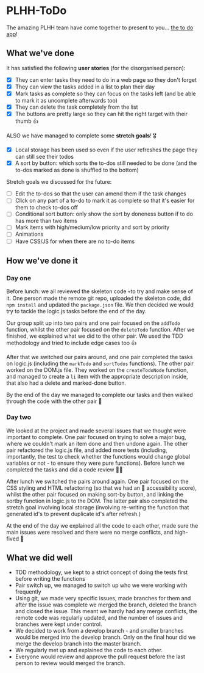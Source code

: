 # PLHH-ToDo

The amazing PLHH team have come together to present to you... [the to do app](https://fac-13.github.io/PLHH-ToDo/)!

## What we've done
It has satisfied the following **user stories** (for the disorganised person):
- [x] They can enter tasks they need to do in a web page so they don't forget
- [x] They can view the tasks added in a list to plan their day
- [x] Mark tasks as complete so they can focus on the tasks left (and be able to mark it as uncomplete afterwards too)
- [x] They can delete the task completely from the list
- [x] The buttons are pretty large so they can hit the right target with their thumb 👍

ALSO we have managed to complete some **stretch goals**! 🎖
- [x] Local storage has been used so even if the user refreshes the page they can still see their todos
- [x] A sort by button: which sorts the to-dos still needed to be done (and the to-dos marked as done is shuffled to the bottom)

Stretch goals we discussed for the future:
- [ ] Edit the to-dos so that the user can amend them if the task changes
- [ ] Click on any part of a to-do to mark it as complete so that it's easier for them to check to-dos off
- [ ] Conditional sort button: only show the sort by doneness button if to do has more than two items
- [ ] Mark items with high/medium/low priority and sort by priority
- [ ] Animations
- [ ] Have CSS/JS for when there are no to-do items

## How we've done it

### Day one
Before lunch: we all reviewed the skeleton code 💀to try and make sense of it. One person made the remote git repo, uploaded the skeleton code, did `npm install` and updated the `package.json` file. We then decided we would try to tackle the logic.js tasks before the end of the day.

Our group split up into two pairs and one pair focused on the ```addTodo``` function, whilst the other pair focused on the `deleteTodo` function. After we finished, we explained what we did to the other pair. We used the TDD methodology and tried to include edge cases too 👍

After that we switched our pairs around, and one pair completed the tasks on logic.js (including the `markTodo` and `sortTodos` functions). The other pair worked on the DOM.js file. They worked on the `createTodoNode` function, and managed to create a `li` item with the appropriate description inside, that also had a delete and marked-done button.

By the end of the day we managed to complete our tasks and then walked through the code with the other pair 👏

### Day two
We looked at the project and made several issues that we thought were important to complete.
One pair focused on trying to solve a major bug, where we couldn't mark an item done and then undone again.
The other pair refactored the logic.js file, and added more tests (including, importantly, the test to check whether the functions would change global variables or not - to ensure they were pure functions).
Before lunch we completed the tasks and did a code review 🤜🤛

After lunch we switched the pairs around again. One pair focused on the CSS styling and HTML refactoring (so that we had an 💯 accessibility score), whilst the other pair focused on making sort-by button, and linking the sortby function in logic.js to the DOM. The latter pair also completed the stretch goal involving local storage (involving re-writing the function that generated id's to prevent duplicate id's after refresh.)

At the end of the day we explained all the code to each other, made sure the main issues were resolved and there were no merge conflicts, and high-fived 👋

## What we did well
- TDD methodology, we kept to a strict concept of doing the tests first before writing the functions
- Pair switch up, we managed to switch up who we were working with frequently
- Using git, we made very specific issues, made branches for them and after the issue was complete we merged the branch, deleted the branch and closed the issue. This meant we hardly had any merge conflicts, the remote code was regularly updated, and the number of issues and branches were kept under control.
- We decided to work from a develop branch - and smaller branches would be merged into the develop branch. Only on the final hour did we merge the develop branch into the master branch.
- We regularly met up and explained the code to each other.
- Everyone would review and approve the pull request before the last person to review would merged the branch.

